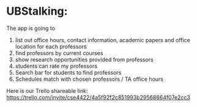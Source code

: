 # UBStalking: 
The app is going to 
1. list out office hours, contact information, academic papers and office location for each professors
2. find professors by current courses
3. show research opportunities provided from professors
4. students can rate my professors
5. Search bar for students to find professors
6. Schedules match with chosen professors / TA office hours

Here is our Trello shareable link: https://trello.com/invite/cse4422/4a5f92f2c851993b29568664f07e2cc3
